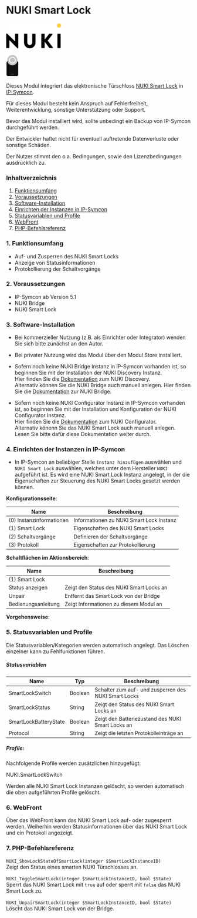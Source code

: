 # NUKI Smart Lock

[![Image](../imgs/NUKI_Logo.png)](https://nuki.io/de/)  

[![Image](../imgs/NUKI_SmartLock.png)]()  

Dieses Modul integriert das elektronische Türschloss [NUKI Smart Lock](https://nuki.io/de/smart-lock/) in [IP-Symcon](https://www.symcon.de).

Für dieses Modul besteht kein Anspruch auf Fehlerfreiheit, Weiterentwicklung, sonstige Unterstützung oder Support.

Bevor das Modul installiert wird, sollte unbedingt ein Backup von IP-Symcon durchgeführt werden.

Der Entwickler haftet nicht für eventuell auftretende Datenverluste oder sonstige Schäden.

Der Nutzer stimmt den o.a. Bedingungen, sowie den Lizenzbedingungen ausdrücklich zu.

### Inhaltverzeichnis

1. [Funktionsumfang](#1-funktionsumfang)
2. [Voraussetzungen](#2-voraussetzungen)
3. [Software-Installation](#3-software-installation)
4. [Einrichten der Instanzen in IP-Symcon](#4-einrichten-der-instanzen-in-ip-symcon)
5. [Statusvariablen und Profile](#5-statusvariablen-und-profile)
6. [WebFront](#6-webfront)
7. [PHP-Befehlsreferenz](#7-php-befehlsreferenz)

### 1. Funktionsumfang

* Auf- und Zusperren des NUKI Smart Locks
* Anzeige von Statusinformationen
* Protokollierung der Schaltvorgänge

### 2. Voraussetzungen

- IP-Symcon ab Version 5.1
- NUKI Bridge
- NUKI Smart Lock

### 3. Software-Installation

- Bei kommerzieller Nutzung (z.B. als Einrichter oder Integrator) wenden Sie sich bitte zunächst an den Autor.
  
- Bei privater Nutzung wird das Modul über den Modul Store installiert.

- Sofern noch keine NUKI Bridge Instanz in IP-Symcon vorhanden ist, so beginnen Sie mit der Installation der NUKI Discovery Instanz.  
Hier finden Sie die [Dokumentation](../Discovery) zum NUKI Discovery.  
Alternativ können Sie die NUKI Bridge auch manuell anlegen. Hier finden Sie die [Dokumentation](../Bridge) zur NUKI Bridge.

- Sofern noch keine NUKI Configurator Instanz in IP-Symcon vorhanden ist, so beginnen Sie mit der Installation und Konfiguration der NUKI Configurator Instanz.  
Hier finden Sie die [Dokumentation](../Configurator) zum NUKI Configurator.  
Alternativ könenn Sie das NUKI Smart Lock auch manuell anlegen. Lesen Sie bitte dafür diese Dokumentation weiter durch.

### 4. Einrichten der Instanzen in IP-Symcon

- In IP-Symcon an beliebiger Stelle `Instanz hinzufügen` auswählen und `NUKI Smart Lock` auswählen, welches unter dem Hersteller `NUKI` aufgeführt ist. Es wird eine NUKI Smart Lock Instanz angelegt, in der die Eigenschaften zur Steuerung des NUKI Smart Locks gesetzt werden können.

__Konfigurationsseite__:

Name                                | Beschreibung
----------------------------------- | ---------------------------------
(0) Instanzinformationen            | Informationen zu NUKI Smart Lock Instanz
(1) Smart Lock                      | Eigenschaften des NUKI Smart Locks
(2) Schaltvorgänge                  | Definieren der Schaltvorgänge
(3) Protokoll                       | Eigenschaften zur Protokollierung

__Schaltflächen im Aktionsbereich__:

Name                                | Beschreibung
----------------------------------- | ---------------------------------
(1) Smart Lock                      | 
Status anzeigen                     | Zeigt den Status des NUKI Smart Locks an
Unpair                              | Entfernt das Smart Lock von der Bridge
Bedienungsanleitung                 | Zeigt Informationen zu diesem Modul an

__Vorgehensweise__:  

### 5. Statusvariablen und Profile

Die Statusvariablen/Kategorien werden automatisch angelegt. Das Löschen einzelner kann zu Fehlfunktionen führen.

##### Statusvariablen

Name                    | Typ       | Beschreibung
----------------------- | --------- | ----------------
SmartLockSwitch         | Boolean   | Schalter zum auf- und zusperren des NUKI Smart Locks
SmartLockStatus         | String    | Zeigt den Status des NUKI Smart Locks an
SmartLockBatteryState   | Boolean   | Zeigt den Batteriezustand des NUKI Smart Locks an
Protocol                | String    | Zeigt die letzten Protokolleinträge an

##### Profile:

Nachfolgende Profile werden zusätzlichen hinzugefügt:

NUKI.SmartLockSwitch

Werden alle NUKI Smart Lock Instanzen gelöscht, so werden automatisch die oben aufgeführten Profile gelöscht.

### 6. WebFront

Über das WebFront kann das NUKI Smart Lock auf- oder zugesperrt werden.
Weiherhin werden Statusinformationen über das NUKI Smart Lock und ein Protokoll angezeigt.
 
### 7. PHP-Befehlsreferenz

`NUKI_ShowLockStateOfSmartLock(integer $SmartLockInstanceID)`  
Zeigt den Status eines smarten NUKI Türschlosses an.  

`NUKI_ToggleSmartLock(integer $SmartLockInstanceID, bool $State)`  
Sperrt das NUKI Smart Lock mit `true` auf oder sperrt mit `false` das NUKI Smart Lock zu.  

`NUKI_UnpairSmartLock(integer $SmartLockInstanceID, bool $State)`  
Löscht das NUKI Smart Lock von der Bridge.